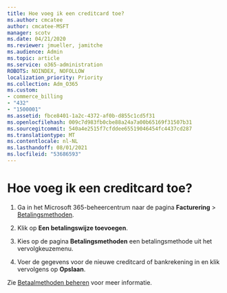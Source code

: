 ```yaml
---
title: Hoe voeg ik een creditcard toe?
ms.author: cmcatee
author: cmcatee-MSFT
manager: scotv
ms.date: 04/21/2020
ms.reviewer: jmueller, jamitche
ms.audience: Admin
ms.topic: article
ms.service: o365-administration
ROBOTS: NOINDEX, NOFOLLOW
localization_priority: Priority
ms.collection: Adm_O365
ms.custom:
- commerce_billing
- "432"
- "1500001"
ms.assetid: fbce8401-1a2c-4372-af0b-d855c1cd5f31
ms.openlocfilehash: 009c7d983fb0cbe88a24a7a00b65169f31507b31
ms.sourcegitcommit: 540a4e2515f7cfddee65519046454fc4437cd287
ms.translationtype: MT
ms.contentlocale: nl-NL
ms.lasthandoff: 08/01/2021
ms.locfileid: "53686593"
---
```

# <a name="how-do-i-add-a-credit-card"></a>Hoe voeg ik een creditcard toe?

1. Ga in het Microsoft 365-beheercentrum naar de pagina **Facturering** \> [Betalingsmethoden](https://go.microsoft.com/fwlink/p/?linkid=2018806).

2. Klik op **Een betalingswijze toevoegen**.

3. Kies op de pagina **Betalingsmethoden** een betalingsmethode uit het vervolgkeuzemenu.

4. Voer de gegevens voor de nieuwe creditcard of bankrekening in en klik vervolgens op **Opslaan**.

Zie [Betaalmethoden beheren](/microsoft-365/commerce/billing-and-payments/manage-payment-methods) voor meer informatie.
